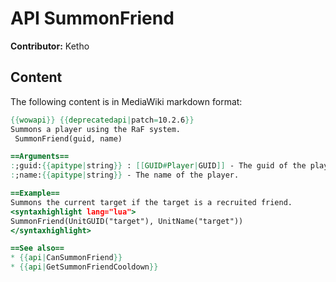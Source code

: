 # API SummonFriend

**Contributor:** Ketho

## Content

The following content is in MediaWiki markdown format:

```mediawiki
{{wowapi}} {{deprecatedapi|patch=10.2.6}}
Summons a player using the RaF system.
 SummonFriend(guid, name)

==Arguments==
:;guid:{{apitype|string}} : [[GUID#Player|GUID]] - The guid of the player.
:;name:{{apitype|string}} - The name of the player.

==Example==
Summons the current target if the target is a recruited friend.
<syntaxhighlight lang="lua">
SummonFriend(UnitGUID("target"), UnitName("target"))
</syntaxhighlight>

==See also==
* {{api|CanSummonFriend}}
* {{api|GetSummonFriendCooldown}}
```